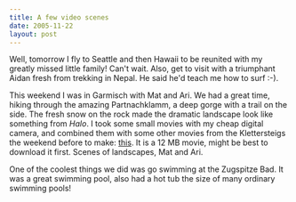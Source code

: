 ```yaml
---
title: A few video scenes
date: 2005-11-22
layout: post
---
```


Well, tomorrow I fly to Seattle and then Hawaii to be reunited with my
greatly missed little family! Can't wait. Also, get to visit with a triumphant
Aidan fresh from trekking in Nepal. He said he'd teach me how to surf :-).
  
  
This weekend I was in Garmisch with Mat and Ari. We had a great time,
hiking through the amazing Partnachklamm, a deep gorge with a trail on
the side. The fresh snow on the rock made the dramatic landscape look like
something from _Halo_. I took some small movies with my cheap digital
camera, and combined them with some other movies from the Klettersteigs
the weekend before to make: [this](http://www.mountainwerks.org/cma/2005/germany_med.wmv).
It is a 12 MB movie, might be best to download it first. Scenes of landscapes,
Mat and Ari.
  
  
One of the coolest things we did was go swimming at the Zugspitze Bad.
It was a great swimming pool, also had a hot tub the size of many ordinary
swimming pools!
